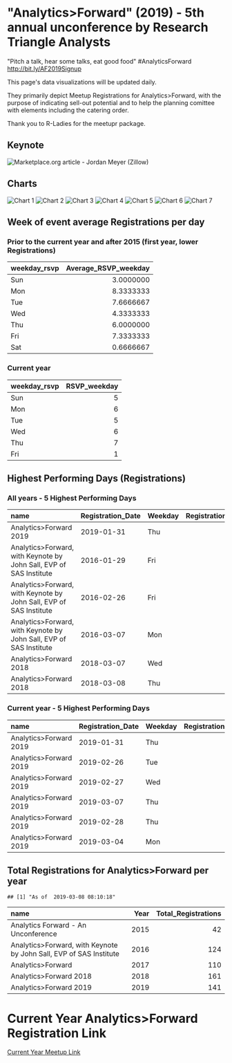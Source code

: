 "Analytics&gt;Forward" (2019) - 5th annual unconference by Research Triangle Analysts
=====================================================================================

"Pitch a talk, hear some talks, eat good food" \#AnalyticsForward <http://bit.ly/AF2019Signup>

This page's data visualizations will be updated daily.

They primarily depict Meetup Registrations for Analytics&gt;Forward, with the purpose of indicating sell-out potential and to help the planning comittee with elements including the catering order.

Thank you to R-Ladies for the meetupr package.

Keynote
-------

![Marketplace.org article - Jordan Meyer (Zillow)](Marketplace_Zillow_JordanMeyer.png)

Charts
------

![Chart 1](af_2019-1.png) ![Chart 2](af_2019-2.png) ![Chart 3](af_2019-3.png) ![Chart 4](af_2019-4.png) ![Chart 5](af_2019-5.png) ![Chart 6](af_2019-6.png) ![Chart 7](af_2019-7.png)

Week of event average Registrations per day
-------------------------------------------

### Prior to the current year and after 2015 (first year, lower Registrations)

| weekday\_rsvp |  Average\_RSVP\_weekday|
|:--------------|-----------------------:|
| Sun           |               3.0000000|
| Mon           |               8.3333333|
| Tue           |               7.6666667|
| Wed           |               4.3333333|
| Thu           |               6.0000000|
| Fri           |               7.3333333|
| Sat           |               0.6666667|

### Current year

| weekday\_rsvp |  RSVP\_weekday|
|:--------------|--------------:|
| Sun           |              5|
| Mon           |              6|
| Tue           |              5|
| Wed           |              6|
| Thu           |              7|
| Fri           |              1|

Highest Performing Days (Registrations)
---------------------------------------

### All years - 5 Highest Performing Days

| name                                                                  | Registration\_Date | Weekday |  Registration\_Count|
|:----------------------------------------------------------------------|:-------------------|:--------|--------------------:|
| Analytics&gt;Forward 2019                                             | 2019-01-31         | Thu     |                   19|
| Analytics&gt;Forward, with Keynote by John Sall, EVP of SAS Institute | 2016-01-29         | Fri     |                   17|
| Analytics&gt;Forward, with Keynote by John Sall, EVP of SAS Institute | 2016-02-26         | Fri     |                   11|
| Analytics&gt;Forward, with Keynote by John Sall, EVP of SAS Institute | 2016-03-07         | Mon     |                   11|
| Analytics&gt;Forward 2018                                             | 2018-03-07         | Wed     |                   11|
| Analytics&gt;Forward 2018                                             | 2018-03-08         | Thu     |                   11|

### Current year - 5 Highest Performing Days

| name                      | Registration\_Date | Weekday |  Registration\_Count|
|:--------------------------|:-------------------|:--------|--------------------:|
| Analytics&gt;Forward 2019 | 2019-01-31         | Thu     |                   19|
| Analytics&gt;Forward 2019 | 2019-02-26         | Tue     |                   10|
| Analytics&gt;Forward 2019 | 2019-02-27         | Wed     |                    9|
| Analytics&gt;Forward 2019 | 2019-03-07         | Thu     |                    9|
| Analytics&gt;Forward 2019 | 2019-02-28         | Thu     |                    8|
| Analytics&gt;Forward 2019 | 2019-03-04         | Mon     |                    8|

Total Registrations for Analytics&gt;Forward per year
-----------------------------------------------------

    ## [1] "As of  2019-03-08 08:10:18"

| name                                                                  |  Year|  Total\_Registrations|
|:----------------------------------------------------------------------|-----:|---------------------:|
| Analytics Forward - An Unconference                                   |  2015|                    42|
| Analytics&gt;Forward, with Keynote by John Sall, EVP of SAS Institute |  2016|                   124|
| Analytics&gt;Forward                                                  |  2017|                   110|
| Analytics&gt;Forward 2018                                             |  2018|                   161|
| Analytics&gt;Forward 2019                                             |  2019|                   141|

Current Year Analytics&gt;Forward Registration Link
===================================================

[Current Year Meetup Link](http://bit.ly/AF2019Signup "Analytics>Forward 2019 Meetup page")
